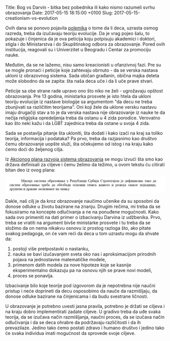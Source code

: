 Title: Bog vs Darvin - bitka bez pobednika ili kako nismo razumeli svrhu obrazovanja
Date: 2017-05-15 18:15:00 +0100
Slug: 2017-05-15-creationism-vs-evolution


Ovih dana se ponovo pojavila [polemika](http://rs.n1info.com/a246892/Vesti/Vesti/Posle-13-godina-Srbija-ponovo-muci-muku-s-Darvinom.html) o tome da li deca, uzrasta osmog razreda, treba da izučavaju teoriju evolucije. Da je vrag pojeo šalu, to pokazuje i činjenica da je ova peticija koju potpisuju akademici i doktori, stigla i do Ministarstva i do Skupštinskog odbora za obrazovanje. Pored ovih institucija, reagovali su i Univerzitet u Beogradu i Centar za promociju nauke. 

Međutim, da se ne lažemo, nisu samo kreacionisti u ofanzivnoj fazi. Pre su se mogle pronaći i peticije koje zahtevaju obrnuto - da se verska nastava ukloni iz obrazovnog sistema. Sada običan građanin, obična majka deteta može slobodno da se zapita: šta naša deca uče i da li uče prave stvari. 

Peticije sa obe strane rade upravo ono što niko ne želi - ugrožavaju opštost obrazovanja. Pre 13 godina, ministarka prosvete je isto 
htela da ukloni teoriju evolucije iz nastave biologije sa argumentom "da decu ne treba zbunjivati sa različitim teorijama". Oni koji žele da uklone versku nastavu imaju drugačiji stav a to je da verska nastava nije obrazovanje iz nauke te da nečija religijska opredeljenja
treba da ostanu u 4 zida porodice. Verovatno kao što neki kažu i da LGBT zajednica treba da ostane u svoja 4 zida. 

Sada se postavlja pitanje šta ukloniti, šta dodati i kako izaći na kraj sa toliko teorija, informacija i podataka? Pa prvo, treba da razjasnimo kao društvo čemu obrazovanje uopšte služi, šta očekujemo od istog i na kraju kako ćemo doći do željenog cilja. 

Iz [Akcionog plana razvoja sistema obrazovanja](http://www.mpn.gov.rs/wp-content/uploads/2015/08/Akcioni_plan.pdf) se mogu izvući šta smo kao država definisali za ciljeve i čemu želimo da težimo, u ovom tekstu ću citirati bitan deo iz ovog plana:

![Citat iz akcionog plana](images/citat.png)

Dakle, naš cilj je da kroz obrazovanje naučimo učenike da su sposobni da donose odluke u životu bazirane na znanju. Drugim rečima, mi treba da se fokusiramo na koncepte odlučivanja a ne na ponuđene mogućnosti. Kako sada ovo primeniti na dati primer o izbacivanju Darvina iz udžbenika. Prvo, treba se vratiti na argument bivše ministarke prosvete i tu treba da se složimo da on nema nikakvu osnovu iz prostog razloga što, ako pitate svakog pedagoga, on će vam reći da deca u tom uzrastu mogu da shvate da:

1. postoji više pretpostavki o nastanku,
2. nauka se bavi izučavanjem sveta oko nas i aproksimacijom prirodnih pojava na jednostavne matematičke modele,
3. primenom datih modela za nove hipoteze koje se kasnije eksperimentalno dokazuju pa na osnovu njih se prave novi modeli,
4. proces se ponavlja.

Izbacivanje bilo koje teorije pod izgovorom da je nepotrebna nije naučni pristup i neće doprineti da decu osposobimo da nauče da razmišljaju, da donose odluke bazirane na činjenicama i da budu svestrane ličnosti. 

U obrazovanje je potrebno uvesti jasna pravila, potrebno je držati se ciljeva i na kraju dobro implementirati zadate ciljeve. 
U gradivo treba da uđe svaka teorija, da se izučava način razmišljanja, naučni proces, da se izučava način odlučivanja i da se deca ohrabre da podržavaju različitosti i da ih prevazilaze. Jedino tako ćemo postati zdravo i humano društvo i jedino tako će svaka individua imati mogućnost da sprovede svoje ciljeve.
